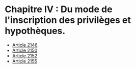# Chapitre IV : Du mode de l'inscription des privilèges et hypothèques.

- [Article 2146](article-2146.md)
- [Article 2150](article-2150.md)
- [Article 2152](article-2152.md)
- [Article 2155](article-2155.md)
